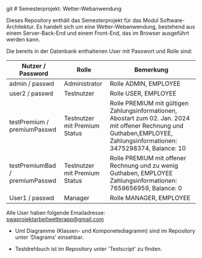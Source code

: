git # Semesterprojekt: Wetter-Webanwendung

Dieses Repository enthält das Semesterprojekt für das Modul Software-Architektur. 
Es handelt sich um eine Wetter-Webanwendung, bestehend aus einem Server-Back-End und einem Front-End, 
das im Browser ausgeführt werden kann.


Die bereits in der Datenbank enthaltenen User mit Passwort und Rolle sind:


| Nutzer / Password | Rolle |Bemerkung|
| ------ | ------ | ------ |
|admin / passwd|Administrator|Rolle ADMIN, EMPLOYEE|
|user2 / passwd|Testnutzer|Rolle USER, EMPLOYEE|
|testPremium / premiumPasswd|Testnutzer mit Premium Status|Rolle PREMIUM mit gültigen Zahlungsinformationen, Abostart zum 02. Jan. 2024 mit offener Rechnung und Guthaben,EMPLOYEE, Zahlungsinformationen: 3475298374, Balance: 10|
|testPremiumBad / premiumPasswd|Testnutzer mit Premium Status|Rolle PREMIUM mit offener Rechnung und zu wenig Guthaben, EMPLOYEE Zahlungsinformationen: 7659656959, Balance: 0|
|User1 / passwd|Manager|Rolle MANAGER, EMPLOYEE|

Alle User haben folgende Emailadresse: swaprojektarbeitwetterapp@gmail.com


- Uml Diagramme (Klassen- und Komponetediagramm) sind im Repository unter 'Diagrams' einsehbar.


- Testdrehbuch ist im Repository unter 'Testscript' zu finden.
